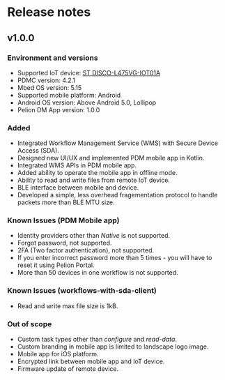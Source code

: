 # Release notes

## v1.0.0

### Environment and versions
- Supported IoT device: [ST DISCO-L475VG-IOT01A](https://os.mbed.com/platforms/ST-Discovery-L475E-IOT01A/)
- PDMC version: 4.2.1
- Mbed OS version: 5.15
- Supported mobile platform: Android
- Android OS version: Above Android 5.0, Lollipop
- Pelion DM App version: 1.0.0

### Added
- Integrated Workflow Management Service (WMS) with Secure Device Access (SDA).
- Designed new UI/UX and implemented PDM mobile app in Kotlin.
- Integrated WMS APIs in PDM mobile app.
- Added ability to operate the mobile app in offline mode.
- Ability to read and write files from remote IoT device.
- BLE interface between mobile and device.
- Developed a simple, less overhead fragementation protocol to handle packets more than BLE MTU size.

### Known Issues (PDM Mobile app)
<!-- How this will impact user and what will not work under which circumstances ? -->
- Identity providers other than *Native* is not supported.
- Forgot password, not supported.
- 2FA (Two factor authentication), not supported.
- If you enter incorrect password more than 5 times - you will have to reset it using Pelion Portal.
- More than 50 devices in one workflow is not supported.

### Known Issues (workflows-with-sda-client)
- Read and write max file size is 1kB.

### Out of scope
- Custom task types other than *configure* and *read-data*.
- Custom branding in mobile app is limited to landscape logo image.
- Mobile app for iOS platform.
- Encrypted link between mobile app and IoT device.
- Firmware update of remote device.